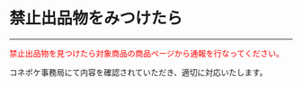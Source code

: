 # 禁止出品物をみつけたら
<hr>
<font color="#ff0000">禁止出品物を見つけたら対象商品の商品ページから通報を行なってください。
</font>

コネポケ事務局にて内容を確認されていただき、適切に対応いたします。